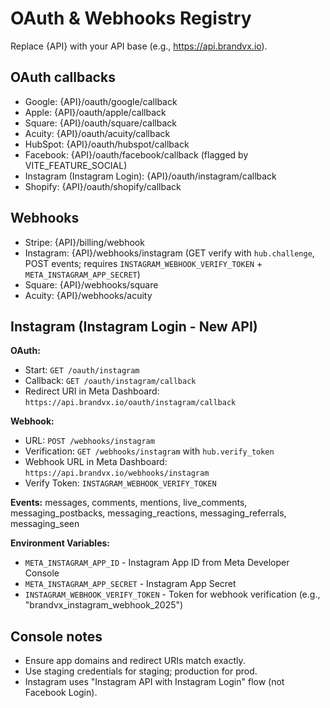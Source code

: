 # OAuth & Webhooks Registry

Replace {API} with your API base (e.g., https://api.brandvx.io).

## OAuth callbacks
- Google: {API}/oauth/google/callback
- Apple: {API}/oauth/apple/callback
- Square: {API}/oauth/square/callback
- Acuity: {API}/oauth/acuity/callback
- HubSpot: {API}/oauth/hubspot/callback
- Facebook: {API}/oauth/facebook/callback (flagged by VITE_FEATURE_SOCIAL)
- Instagram (Instagram Login): {API}/oauth/instagram/callback
- Shopify: {API}/oauth/shopify/callback

## Webhooks
- Stripe: {API}/billing/webhook
- Instagram: {API}/webhooks/instagram (GET verify with `hub.challenge`, POST events; requires `INSTAGRAM_WEBHOOK_VERIFY_TOKEN` + `META_INSTAGRAM_APP_SECRET`)
- Square: {API}/webhooks/square
- Acuity: {API}/webhooks/acuity

## Instagram (Instagram Login - New API)

**OAuth:**
- Start: `GET /oauth/instagram`
- Callback: `GET /oauth/instagram/callback`
- Redirect URI in Meta Dashboard: `https://api.brandvx.io/oauth/instagram/callback`

**Webhook:**
- URL: `POST /webhooks/instagram`
- Verification: `GET /webhooks/instagram` with `hub.verify_token`
- Webhook URL in Meta Dashboard: `https://api.brandvx.io/webhooks/instagram`
- Verify Token: `INSTAGRAM_WEBHOOK_VERIFY_TOKEN`

**Events:** messages, comments, mentions, live_comments, messaging_postbacks, messaging_reactions, messaging_referrals, messaging_seen

**Environment Variables:**
- `META_INSTAGRAM_APP_ID` - Instagram App ID from Meta Developer Console
- `META_INSTAGRAM_APP_SECRET` - Instagram App Secret
- `INSTAGRAM_WEBHOOK_VERIFY_TOKEN` - Token for webhook verification (e.g., "brandvx_instagram_webhook_2025")

## Console notes
- Ensure app domains and redirect URIs match exactly.
- Use staging credentials for staging; production for prod.
- Instagram uses "Instagram API with Instagram Login" flow (not Facebook Login).
